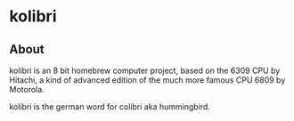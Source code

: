 kolibri
=======

About
-----

kolibri is an 8 bit homebrew computer project, based on the 6309 CPU by
Hitachi, a kind of advanced edition of the much more famous CPU 6809 by
Motorola.

kolibri is the german word for colibri aka hummingbird.

